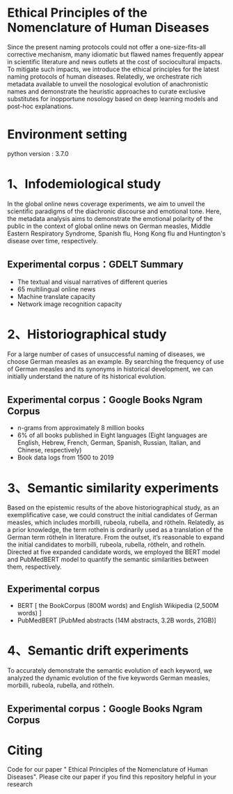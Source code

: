 Ethical Principles of the Nomenclature of Human Diseases
========================================================
Since the present naming protocols could not offer a one-size-fits-all corrective mechanism, many idiomatic but flawed names frequently appear in scientific literature and news outlets at the cost of sociocultural impacts.  To mitigate such impacts, we introduce the ethical principles for the latest naming protocols of human diseases.  Relatedly, we orchestrate rich metadata available to unveil the nosological evolution of anachronistic names and demonstrate the heuristic approaches to curate exclusive substitutes for inopportune nosology based on deep learning models and post-hoc explanations.
# Environment setting
python version : 3.7.0
# 1、Infodemiological study
In the global online news coverage experiments, we aim to unveil the scientific paradigms of the diachronic discourse and emotional tone. Here, the metadata analysis aims to demonstrate the emotional polarity of the public in the context of global online news on German measles, Middle Eastern Respiratory Syndrome, Spanish flu, Hong Kong flu and Huntington's disease over time, respectively.
## Experimental corpus：GDELT Summary
* The textual and visual narratives of different queries
*	65 multilingual online news
*	Machine translate capacity
*	Network image recognition capacity

# 2、Historiographical study
For a large number of cases of unsuccessful naming of diseases, we choose German measles as an example. By searching the frequency of use of German measles and its synonyms in historical development, we can initially understand the nature of its historical evolution.
## Experimental corpus：Google Books Ngram Corpus
*	n-grams from approximately 8 million books
*	6% of all books published in Eight languages (Eight languages are English, Hebrew, French, German, Spanish, Russian, Italian, and Chinese, respectively)
*	Book data logs from 1500 to 2019

# 3、Semantic similarity experiments
Based on the epistemic results of the above historiographical study, as an exemplificative case, we could construct the initial candidates of German measles, which includes morbilli, rubeola, rubella, and rötheln. Relatedly, as a prior knowledge, the term rotheln is ordinarily used as a translation of the German term rötheln in literature. From the outset, it’s reasonable to expand the initial candidates to morbilli, rubeola, rubella, rötheln, and rotheln.
Directed at five expanded candidate words, we employed the BERT model and PubMedBERT model to quantify the semantic similarities between them, respectively.
## Experimental corpus
*	BERT [ the BookCorpus (800M words) and English Wikipedia (2,500M words) ]
*	PubMedBERT [PubMed abstracts (14M abstracts, 3.2B words, 21GB)]

# 4、Semantic drift experiments
To accurately demonstrate the semantic evolution of each keyword, we analyzed the dynamic evolution of the five keywords German measles, morbilli, rubeola, rubella, and rötheln.
## Experimental corpus：Google Books Ngram Corpus

# Citing
Code for our paper " Ethical Principles of the Nomenclature of Human Diseases". Please cite our paper if you find this repository helpful in your research
